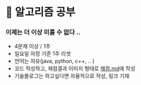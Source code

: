 # 🌱 알고리즘 공부
### 이제는 더 이상 미룰 수 없다 ..

- 4문제 이상 / 1주
- 일요일 자정 기준 1주 리셋
- 언어는 자유(java, python, c++, .. )
- 코드 작성하고, 채점결과 이미지 형태로 [채점.md](algorithm/코딩테스트/백준/채점.md)에 작성
- 기술블로그는 하고싶다면 자율적으로 작성, 링크 기재
